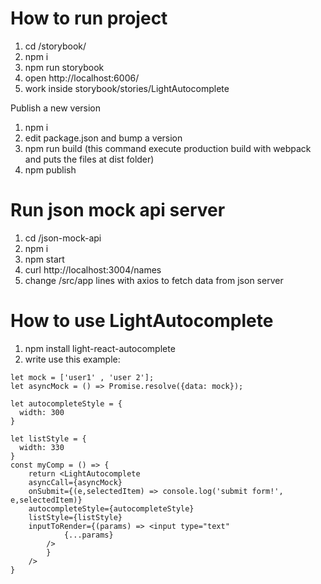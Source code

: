 # How to run project

1. cd /storybook/
2. npm i
3. npm run storybook
4. open http://localhost:6006/ 
5. work inside storybook/stories/LightAutocomplete

Publish a new version
1. npm i
2. edit package.json and bump a version
3. npm run build (this command execute production build with webpack and puts the files at dist folder)
4. npm publish


# Run json mock api server
1. cd /json-mock-api
2. npm i
3. npm start
4. curl http://localhost:3004/names
5. change /src/app lines with axios to fetch data from json server

# How to use LightAutocomplete
1. npm install light-react-autocomplete
2. write use this example:

```
let mock = ['user1' , 'user 2'];
let asyncMock = () => Promise.resolve({data: mock});

let autocompleteStyle = {
  width: 300
}

let listStyle = {
  width: 330
}
const myComp = () => {
    return <LightAutocomplete
    asyncCall={asyncMock}
    onSubmit={(e,selectedItem) => console.log('submit form!', e,selectedItem)}
    autocompleteStyle={autocompleteStyle}
    listStyle={listStyle}
    inputToRender={(params) => <input type="text"
            {...params}
        />
        }
    />
}
```